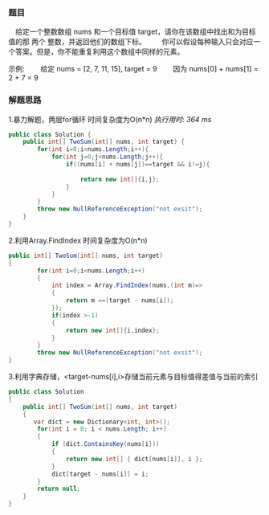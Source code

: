 ### 题目

　给定一个整数数组 nums 和一个目标值 target，请你在该数组中找出和为目标值的那 两个 整数，并返回他们的数组下标。
　　你可以假设每种输入只会对应一个答案。但是，你不能重复利用这个数组中同样的元素。

示例:
　　给定 nums = [2, 7, 11, 15], target = 9
　　因为 nums[0] + nums[1] = 2 + 7 = 9

### 解题思路

1.暴力解题，两层for循环  时间复杂度为O(n*n) *执行用时:* *364 ms*

```c#
public class Solution {
    public int[] TwoSum(int[] nums, int target) {
        for(int i=0;i<nums.Length;i++){
            for(int j=0;j<nums.Length;j++){
                if((nums[i] + nums[j])==target && i!=j){
                
                    return new int[]{i,j};
                } 
            }
        }
        throw new NullReferenceException("not exsit");
    }
}
```

2.利用Array.FindIndex 时间复杂度为O(n*n)

```c#
public int[] TwoSum(int[] nums, int target) 
{
        for(int i=0;i<nums.Length;i++)
        {
            int index = Array.FindIndex(nums,(int m)=>
            {
                return m ==(target - nums[i]);
            });
            if(index >-1)
            {
                return new int[]{i,index};
            }
        }
        throw new NullReferenceException("not exsit");
}
```

  3.利用字典存储，<target-nums[i],i>存储当前元素与目标值得差值与当前的索引   

```c#
public class Solution 
{
    public int[] TwoSum(int[] nums, int target) 
    {
       var dict = new Dictionary<int, int>();
        for(int i = 0; i < nums.Length; i++)
        {
            if (dict.ContainsKey(nums[i]))
            {
                return new int[] { dict[nums[i]], i };
            }
            dict[target - nums[i]] = i;
        }
        return null;    
    }
}
```


